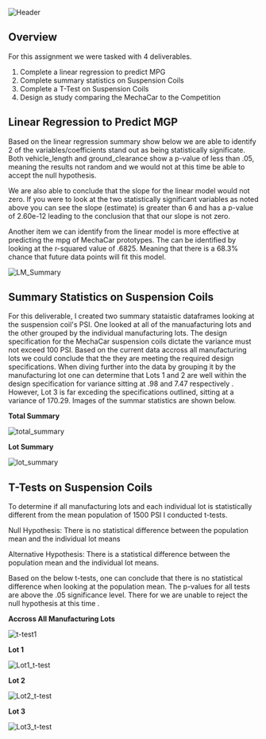 ![Header](https://user-images.githubusercontent.com/88597956/148665908-8397c92c-f5c9-4a7b-a1d2-5aa94a7feabd.png)

## Overview
For this assignment we were tasked with 4 deliverables.
1. Complete a linear regression to predict MPG
2. Complete summary statistics on Suspension Coils
3. Complete a T-Test on Suspension Coils
4. Design as study comparing the MechaCar to the Competition


## Linear Regression to Predict MGP
Based on the linear regression summary show below we are able to identify 2 of the variables/coefficients stand out as being statistically significate. Both vehicle_length and ground_clearance show a p-value of less than .05, meaning the results not random and we would not at this time be able to accept the null hypothesis.

We are also able to conclude that the slope for the linear model would not zero. If you were to look at the two statistically significant variables as noted above you can see the slope (estimate) is greater than 6 and has a p-value of 2.60e-12 leading to the conclusion that that our slope is not zero.

Another item we can identify from the linear model is more effective at predicting the mpg of MechaCar prototypes. The can be identified by looking at the r-squared value of .6825. Meaning that there is a 68.3% chance that future data points will fit this model.

![LM_Summary](https://user-images.githubusercontent.com/88597956/148665678-ee846b31-fe09-4a0c-b68b-86d86f28ee70.png)

## Summary Statistics on Suspension Coils

For this deliverable, I created two summary stataistic dataframes looking at the suspension coil's PSI. One looked at all of the manuafacturing lots and the other grouped by the individual manufacturing lots. The design specification for the MechaCar suspension coils dictate the variance must not exceed 100 PSI. Based on the current data accross all manufacturing lots we could conclude that the they are meeting the required design specifications. When diving further into the data by grouping it by the manufacturing lot one can determine that Lots 1 and 2 are well within the design specification for variance sitting at .98 and 7.47 respectively . However, Lot 3 is far exceding the specifications outlined, sitting at a variance of 170.29. Images of the summar statistics are shown below.

**Total Summary**

![total_summary](https://user-images.githubusercontent.com/88597956/148661685-abb50196-691c-488b-a171-18a2f938f0a6.png)

**Lot Summary**

![lot_summary](https://user-images.githubusercontent.com/88597956/148661694-a89793be-f550-408d-82e4-c435de0af93e.png)

## T-Tests on Suspension Coils
To determine if all manufacturing lots and each individual lot is statistically different from the mean population of 1500 PSI I conducted t-tests. 

Null Hypothesis: There is no statistical difference between the population mean and the individual lot means

Alternative Hypothesis: There is a statistical difference between the population mean and the individual lot means.

Based on the below t-tests, one can conclude that there is no statistical difference when looking at the population mean. The p-values for all tests are above the .05 significance level. There for we are unable to reject the null hypothesis at this time .

**Accross All Manufacturing Lots**

![t-test1](https://user-images.githubusercontent.com/88597956/148665699-c8b39e26-8045-494a-81b2-1d79de257a3f.png)

**Lot 1**

![Lot1_t-test](https://user-images.githubusercontent.com/88597956/148665725-19a3fe84-0ce5-41e5-9d32-3a5d5946aa06.png)

**Lot 2**

![Lot2_t-test](https://user-images.githubusercontent.com/88597956/148665728-844bc5f0-4fe4-4942-a8ae-6c102e5b7195.png)

**Lot 3**

![Lot3_t-test](https://user-images.githubusercontent.com/88597956/148665753-89740956-3084-47d2-ae71-317d696cb1be.png)
